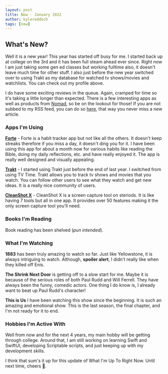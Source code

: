 ```yaml
---
layout: post
title: Now - January 2022
author: kylereddoch
tags: [now]
---
```

## What's New?

Well it is a new year! This year has started off busy for me. I started back up at college on the 3rd and it has been full steam ahead ever since. Right now I am just taking some gen ed classes but working fulltime also, it doesn't leave much time for other stuff. I also just before the new year switched over to using Trakt as my database for watched tv shows/movies and watchlists. You can check out my profile above.

I do have some exciting reviews in the queue. Again, cramped for time so it's taking a little longer than expected. There is a few interesting apps as well as products from [Nomad](https://nomadgoods.com), so be on the lookout for those! If you are not subbed to my RSS feed, you can do so [here](https://www.kylereddoch.me/feed.xml), that way you never miss a new article.

### Apps I'm Using

**[Forte](https://fortehabits.com)** - Forte is a habit tracker app but not like all the others. It doesn't keep streaks therefore if you miss a day, it doesn't ding you for it. I have been using this app for about a month now for various habits like reading the Bible, doing my daily reflections, etc. and have really enjoyed it. The app is really well designed and visually appealing.

**[Trakt](https://trakt.tv)** - I started using Trakt just before the end of last year. I switched from using TV Time. Trakt allows you to track tv shows and movies that you watch. You can follow other users to see what they watch and get new ideas. It is a really nice community of users.

**[CleanShot X](https://cleanshot.com)** - CleanShot X is a screen capture tool on steriods. It is like having 7 tools but all in one app. It provides over 50 features making it the only screen capture tool you'll need.

### Books I'm Reading

Book reading has been shelved (*pun intended*).

### What I'm Watching

**1883** has been truly amazing to watch so far. Just like Yellowstone, it is always intriguing to watch. Although, **spoiler alert**, I didn't really like when they killed off Enis.

**The Shrink Next Door** is getting off to a slow start for me. Maybe it is because of the serious roles of both Paul Rudd and Will Ferrell. They have always been the funny, comedic actors. One thing I do know is, I already want to beat up Paul Rudd's character!

**This is Us** I have been watching this show since the beginning. It is such an amazing and emotional show. This is the last season, the final chapter, and I'm not ready for it to end.

### Hobbies I'm Active With

Well from now and for the next 4 years, my main hobby will be getting through college. Around that, I am still working on learning Swift and SwiftUI, developing Scriptable scripts, and just keeping up with my development skills.

I think that sum's it up for this update of What I'm Up To Right Now. Until next time, cheers 🍻.
